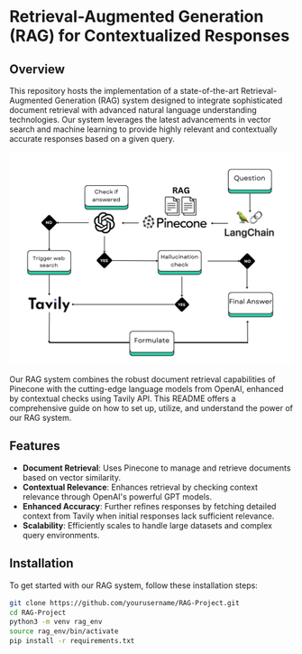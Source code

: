 # Retrieval-Augmented Generation (RAG) for Contextualized Responses

## Overview

This repository hosts the implementation of a state-of-the-art Retrieval-Augmented Generation (RAG) system designed to integrate sophisticated document retrieval with advanced natural language understanding technologies. Our system leverages the latest advancements in vector search and machine learning to provide highly relevant and contextually accurate responses based on a given query.

![RAG System Overview](./images/chain.png)

Our RAG system combines the robust document retrieval capabilities of Pinecone with the cutting-edge language models from OpenAI, enhanced by contextual checks using Tavily API. This README offers a comprehensive guide on how to set up, utilize, and understand the power of our RAG system.

## Features

- **Document Retrieval**: Uses Pinecone to manage and retrieve documents based on vector similarity.
- **Contextual Relevance**: Enhances retrieval by checking context relevance through OpenAI's powerful GPT models.
- **Enhanced Accuracy**: Further refines responses by fetching detailed context from Tavily when initial responses lack sufficient relevance.
- **Scalability**: Efficiently scales to handle large datasets and complex query environments.

## Installation

To get started with our RAG system, follow these installation steps:

```bash
git clone https://github.com/yourusername/RAG-Project.git
cd RAG-Project
python3 -m venv rag_env
source rag_env/bin/activate
pip install -r requirements.txt
